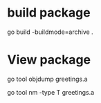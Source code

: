 # build package 
go build -buildmode=archive .


# View package 
go tool objdump greetings.a

go tool nm  -type T greetings.a